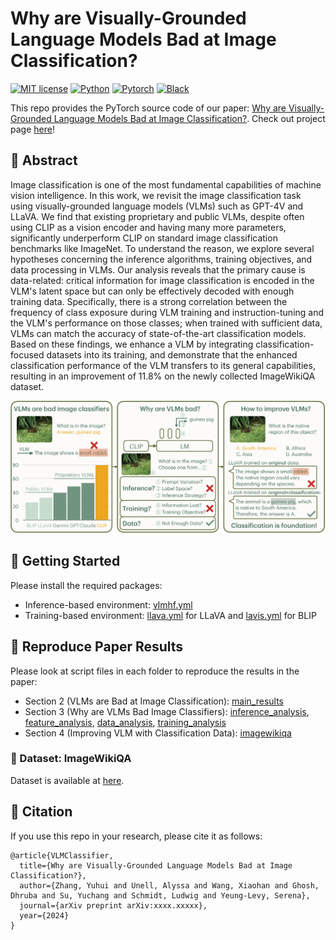 # Why are Visually-Grounded Language Models Bad at Image Classification?

[![MIT license](https://img.shields.io/badge/License-MIT-blue.svg)](https://lbesson.mit-license.org/)
[![Python](https://img.shields.io/badge/python-3.11-blue.svg)](https://www.python.org/downloads/release/python-311/)
[![Pytorch](https://img.shields.io/badge/Pytorch-2.1-red.svg)](https://pytorch.org/get-started/previous-versions/#v21)
[![Black](https://img.shields.io/badge/code%20style-black-000000.svg)](https://github.com/ambv/black)

This repo provides the PyTorch source code of our paper: [Why are Visually-Grounded Language Models Bad at Image Classification?](https://arxiv.org/abs/xxxx.xxxxx). Check out project page [here](https://yuhui-zh15.github.io/VLMClassifier-Website/)!

## 🔮 Abstract

Image classification is one of the most fundamental capabilities of machine vision intelligence. In this work, we revisit the image classification task using visually-grounded language models (VLMs) such as GPT-4V and LLaVA. We find that existing proprietary and public VLMs, despite often using CLIP as a vision encoder and having many more parameters, significantly underperform CLIP on standard image classification benchmarks like ImageNet. To understand the reason, we explore several hypotheses concerning the inference algorithms, training objectives, and data processing in VLMs. Our analysis reveals that the primary cause is data-related: critical information for image classification is encoded in the VLM's latent space but can only be effectively decoded with enough training data. Specifically, there is a strong correlation between the frequency of class exposure during VLM training and instruction-tuning and the VLM's performance on those classes; when trained with sufficient data, VLMs can match the accuracy of state-of-the-art classification models. Based on these findings, we enhance a VLM by integrating classification-focused datasets into its training, and demonstrate that the enhanced classification performance of the VLM transfers to its general capabilities, resulting in an improvement of 11.8% on the newly collected ImageWikiQA dataset.

<img src="data/teaser.png"></img>

## 🚀 Getting Started

Please install the required packages:

- Inference-based environment: [vlmhf.yml](./vlmhf.yml)
- Training-based environment: [llava.yml](./llava.yml) for LLaVA and [lavis.yml](./lavis.yml) for BLIP

## 📄 Reproduce Paper Results

Please look at script files in each folder to reproduce the results in the paper:

- Section 2 (VLMs are Bad at Image Classification): [main_results](./main_results/)
- Section 3 (Why are VLMs Bad Image Classifiers): [inference_analysis](./inference_analysis/), [feature_analysis](./feature_analysis/), [data_analysis](./data_analysis/), [training_analysis](./training_analysis/)
- Section 4 (Improving VLM with Classification Data): [imagewikiqa](./imagewikiqa/)


### 💎 Dataset: ImageWikiQA

Dataset is available at [here](./data/imagewikiqa.jsonl).

## 🎯 Citation

If you use this repo in your research, please cite it as follows:
```
@article{VLMClassifier,
  title={Why are Visually-Grounded Language Models Bad at Image Classification?},
  author={Zhang, Yuhui and Unell, Alyssa and Wang, Xiaohan and Ghosh, Dhruba and Su, Yuchang and Schmidt, Ludwig and Yeung-Levy, Serena},
  journal={arXiv preprint arXiv:xxxx.xxxxx},
  year={2024}
}
```
